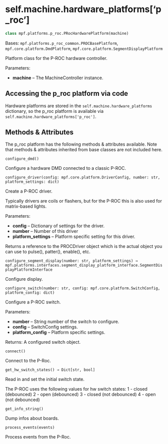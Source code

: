 
# self.machine.hardware_platforms[‘p_roc’]

``` python
class mpf.platforms.p_roc.PRocHardwarePlatform(machine)
```

Bases: `mpf.platforms.p_roc_common.PROCBasePlatform`, `mpf.core.platform.DmdPlatform`, `mpf.core.platform.SegmentDisplayPlatform`

Platform class for the P-ROC hardware controller.

Parameters:

* **machine** – The MachineController instance.

## Accessing the p_roc platform via code

Hardware platforms are stored in the `self.machine.hardware_platforms` dictionary, so the p_roc platform is available via `self.machine.hardware_platforms['p_roc']`.

## Methods & Attributes

The p_roc platform has the following methods & attributes available. Note that methods & attributes inherited from base classes are not included here.

`configure_dmd()`

Configure a hardware DMD connected to a classic P-ROC.

`configure_driver(config: mpf.core.platform.DriverConfig, number: str, platform_settings: dict)`

Create a P-ROC driver.

Typically drivers are coils or flashers, but for the P-ROC this is also used for matrix-based lights.

Parameters:

* **config** – Dictionary of settings for the driver.
* **number** – Number of this driver
* **platform_settings** – Platform specific setting for this driver.

Returns a reference to the PROCDriver object which is the actual object you can use to pulse(), patter(), enable(), etc.

`configure_segment_display(number: str, platform_settings) → mpf.platforms.interfaces.segment_display_platform_interface.SegmentDisplayPlatformInterface`

Configure display.

`configure_switch(number: str, config: mpf.core.platform.SwitchConfig, platform_config: dict)`

Configure a P-ROC switch.

Parameters:

* **number** – String number of the switch to configure.
* **config** – SwitchConfig settings.
* **platform_config** – Platform specific settings.

Returns: A configured switch object.

`connect()`

Connect to the P-Roc.

`get_hw_switch_states() → Dict[str, bool]`

Read in and set the initial switch state.

The P-ROC uses the following values for hw switch states: 1 - closed (debounced) 2 - open (debounced) 3 - closed (not debounced) 4 - open (not debounced)

`get_info_string()`

Dump infos about boards.

`process_events(events)`

Process events from the P-Roc.

